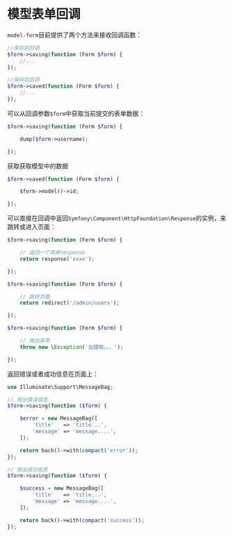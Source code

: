 # 模型表单回调

`model-form`目前提供了两个方法来接收回调函数：

```php
//保存前回调
$form->saving(function (Form $form) {
    //...
});

//保存后回调
$form->saved(function (Form $form) {
    //...
});

```

可以从回调参数`$form`中获取当前提交的表单数据：

```php
$form->saving(function (Form $form) {

    dump($form->username);

});

```

获取获取模型中的数据

```php
$form->saved(function (Form $form) {

    $form->model()->id;

});
```

可以直接在回调中返回`Symfony\Component\HttpFoundation\Response`的实例，来跳转或进入页面：

```php
$form->saving(function (Form $form) {

    // 返回一个简单response
    return response('xxxx');

});

$form->saving(function (Form $form) {

    // 跳转页面
    return redirect('/admin/users');

});

$form->saving(function (Form $form) {

    // 抛出异常
    throw new \Exception('出错啦。。。');

});

```

返回错误或者成功信息在页面上：

```php
use Illuminate\Support\MessageBag;

// 抛出错误信息
$form->saving(function ($form) {

    $error = new MessageBag([
        'title'   => 'title...',
        'message' => 'message....',
    ]);

    return back()->with(compact('error'));
});

// 抛出成功信息
$form->saving(function ($form) {

    $success = new MessageBag([
        'title'   => 'title...',
        'message' => 'message....',
    ]);

    return back()->with(compact('success'));
});

```